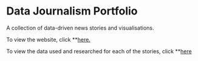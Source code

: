 # Data Journalism Portfolio
A collection of data-driven news stories and visualisations.

To view the website, click **[here.](https://oliviajanelawlor.github.io/DataJournalismPortfolio/)

To view the data used and researched for each of the stories, click **[here](/data/README.md)
